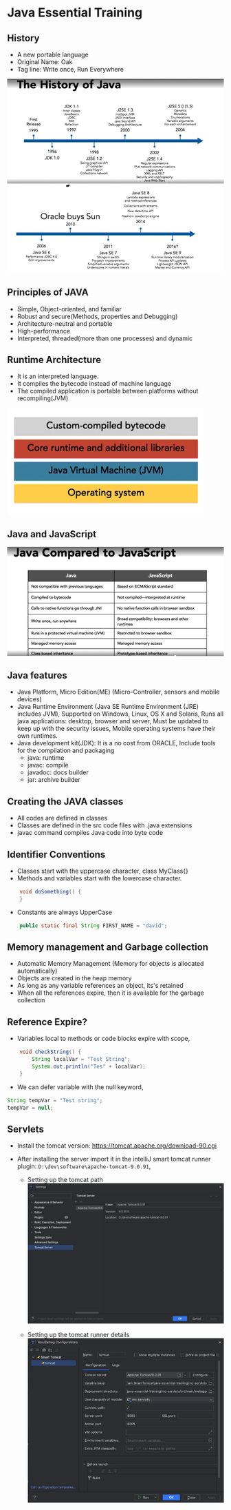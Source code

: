 # Java Essential Training

## History

- A new portable language
- Original Name: Oak
- Tag line: Write once, Run Everywhere

![Alt text](images/History.PNG "History of Java")
![Alt text](images/History2.PNG "History of Java")

## Principles of JAVA

- Simple, Object-oriented, and familiar
- Robust and secure(Methods, properties and Debugging)
- Architecture-neutral and portable
- High-performance
- Interpreted, threaded(more than one processes) and dynamic

## Runtime Architecture

- It is an interpreted language.
- It compiles the bytecode instead of machine language
- The compiled application is portable between platforms without recompiling(JVM)

![Alt text](images/Runtime_Arch.PNG "Runtime Architecture")

## Java and JavaScript

![Alt text](images/JavaVsJavaScript.PNG "History of Java")

## Java features

- Java Platform, Micro Edition(ME) (Micro-Controller, sensors and mobile devices)
- Java Runtime Environment (Java SE Runtime Environment (JRE) includes JVM),
Supported on Windows, Linux, OS X and Solaris, Runs all java applications: desktop, browser and server,
Must be updated to keep up with the security issues, Mobile operating systems have their own runtimes.
- Java development kit(JDK): It is a no cost from ORACLE, Include tools for the compilation and packaging<br>
  - java: runtime
  - javac: compile
  - javadoc: docs builder
  - jar: archive builder

## Creating the JAVA classes

- All codes are defined in classes
- Classes are defined in the src code files with .java extensions
- javac command compiles Java code into byte code

## Identifier Conventions

- Classes start with the uppercase character, class MyClass{}
- Methods and variables start with the lowercase character.<br>

```Java
    void doSomething() {
    }
```
- Constants are always UpperCase

```java
    public static final String FIRST_NAME = "david";
```

## Memory management and Garbage collection

- Automatic Memory Management (Memory for objects is allocated automatically)
- Objects are created in the heap memory
- As long as any variable references an object, its's retained
- When all the references expire, then it is available for the garbage collection

## Reference Expire?

- Variables local to methods or code blocks expire with scope,<br>

```java
    void checkString() {
        String localVar = "Test String";
        System.out.println("Tes" + localVar);
    }
```

- We can defer variable with the null keyword,

```java
String tempVar = "Test string";
tempVar = null;
```

## Servlets

- Install the tomcat version: https://tomcat.apache.org/download-90.cgi
- After installing the server import it in the intelliJ smart tomcat runner plugin: `D:\dev\software\apache-tomcat-9.0.91`,

  - Setting up the tomcat path
      ![Alt text](images/tomcat-setting.jpg "Setting up the tomcat path")
  
  - Setting up the tomcat runner details
      ![Alt text](images/tomcat-runner-setting.jpg "Setting up the tomcat runner details") 





